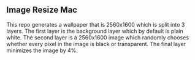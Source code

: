 Image Resize Mac
----------------
 This repo generates a wallpaper that is 2560x1600 which is split into 3 layers. The first layer is the background layer which by default is plain white. The second layer is a 2560x1600 image which randomly chooses whether every pixel in the image is black or transparent. The final layer minimizes the image by 4%.
